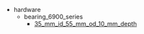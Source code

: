 * hardware
  * bearing_6900_series
    * [35_mm_id_55_mm_od_10_mm_depth](hardware/bearing_6900_series/35_mm_id_55_mm_od_10_mm_depth)
